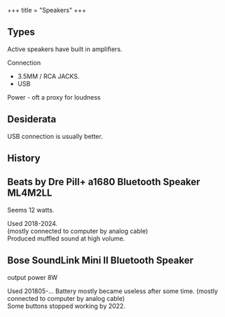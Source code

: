 +++
title = "Speakers"
+++

## Types
Active speakers have built in amplifiers.  

Connection 

- 3.5MM / RCA JACKS. 
- USB

Power - oft a proxy for loudness


## Desiderata
USB connection is usually better.

## History
## Beats by Dre Pill+ a1680 Bluetooth Speaker  ML4M2LL
Seems 12 watts.  

Used 2018-2024.   
(mostly connected to computer by analog cable)  
Produced muffled sound at high volume.

## Bose SoundLink Mini II Bluetooth Speaker
output power 8W

Used 201805-...
Battery mostly became useless after some time.
(mostly connected to computer by analog cable)  
Some buttons stopped working by 2022.
